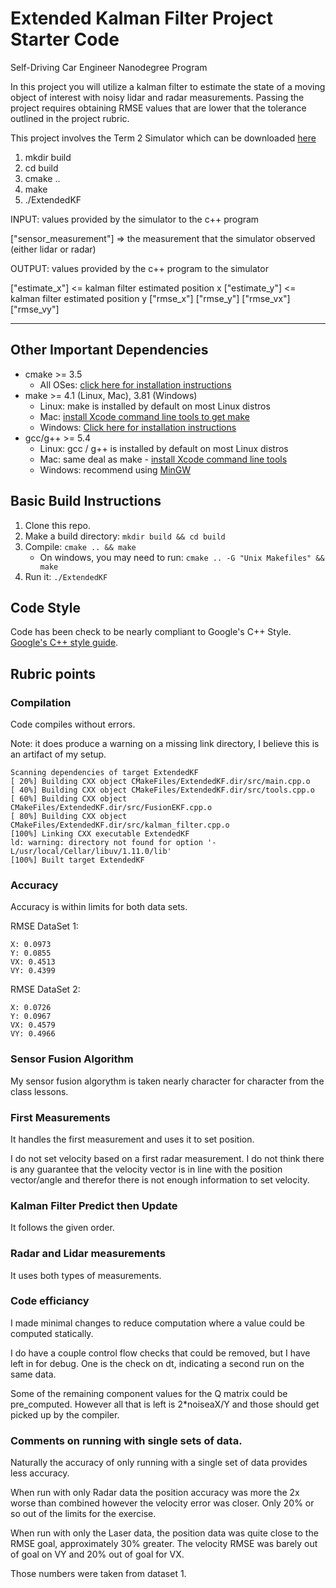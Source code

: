 # Extended Kalman Filter Project Starter Code
Self-Driving Car Engineer Nanodegree Program

In this project you will utilize a kalman filter to estimate the state of a moving object of interest with noisy lidar and radar measurements. Passing the project requires obtaining RMSE values that are lower that the tolerance outlined in the project rubric. 

This project involves the Term 2 Simulator which can be downloaded [here](https://github.com/udacity/self-driving-car-sim/releases)

1. mkdir build
2. cd build
3. cmake ..
4. make
5. ./ExtendedKF

INPUT: values provided by the simulator to the c++ program

["sensor_measurement"] => the measurement that the simulator observed (either lidar or radar)

OUTPUT: values provided by the c++ program to the simulator

["estimate_x"] <= kalman filter estimated position x
["estimate_y"] <= kalman filter estimated position y
["rmse_x"]
["rmse_y"]
["rmse_vx"]
["rmse_vy"]

---

## Other Important Dependencies

* cmake >= 3.5
  * All OSes: [click here for installation instructions](https://cmake.org/install/)
* make >= 4.1 (Linux, Mac), 3.81 (Windows)
  * Linux: make is installed by default on most Linux distros
  * Mac: [install Xcode command line tools to get make](https://developer.apple.com/xcode/features/)
  * Windows: [Click here for installation instructions](http://gnuwin32.sourceforge.net/packages/make.htm)
* gcc/g++ >= 5.4
  * Linux: gcc / g++ is installed by default on most Linux distros
  * Mac: same deal as make - [install Xcode command line tools](https://developer.apple.com/xcode/features/)
  * Windows: recommend using [MinGW](http://www.mingw.org/)

## Basic Build Instructions

1. Clone this repo.
2. Make a build directory: `mkdir build && cd build`
3. Compile: `cmake .. && make` 
   * On windows, you may need to run: `cmake .. -G "Unix Makefiles" && make`
4. Run it: `./ExtendedKF `

## Code Style

Code has been check to be nearly compliant to Google's C++ Style. [Google's C++ style guide](https://google.github.io/styleguide/cppguide.html).

## Rubric points

### Compilation

Code compiles without errors.

Note: it does produce a warning on a missing link directory, I believe this is
an artifact of my setup.

```
Scanning dependencies of target ExtendedKF
[ 20%] Building CXX object CMakeFiles/ExtendedKF.dir/src/main.cpp.o
[ 40%] Building CXX object CMakeFiles/ExtendedKF.dir/src/tools.cpp.o
[ 60%] Building CXX object CMakeFiles/ExtendedKF.dir/src/FusionEKF.cpp.o
[ 80%] Building CXX object CMakeFiles/ExtendedKF.dir/src/kalman_filter.cpp.o
[100%] Linking CXX executable ExtendedKF
ld: warning: directory not found for option '-L/usr/local/Cellar/libuv/1.11.0/lib'
[100%] Built target ExtendedKF
```

### Accuracy

Accuracy is within limits for both data sets.

RMSE DataSet 1:
```
X: 0.0973
Y: 0.0855
VX: 0.4513
VY: 0.4399
```

RMSE DataSet 2:
```
X: 0.0726
Y: 0.0967
VX: 0.4579
VY: 0.4966
```

### Sensor Fusion Algorithm

My sensor fusion algorythm is taken nearly character for character from the class lessons.

### First Measurements

It handles the first measurement and uses it to set position.

I do not set velocity based on a first radar measurement.  I do not think 
there is any guarantee that the velocity vector is in line with the position
vector/angle and therefor there is not enough information to set velocity.

### Kalman Filter Predict then Update

It follows the given order.

### Radar and Lidar measurements

It uses both types of measurements.

### Code efficiancy

I made minimal changes to reduce computation where a value could be computed
statically.

I do have a couple control flow checks that could be removed, but I have left in for debug.  One is the check on dt, indicating a second run on the same 
data.

Some of the remaining component values for the Q matrix could be pre_computed.
However all that is left is 2*noiseaX/Y and those should get picked up by the
compiler.

### Comments on running with single sets of data.

Naturally the accuracy of only running with a single set of data provides
less accuracy.

When run with only Radar data the position accuracy was more the 2x worse
than combined however the velocity error was closer.  Only 20% or so out of the limits for the exercise.

When run with only the Laser data, the position data was quite close to the
RMSE goal, approximately 30% greater.  The velocity RMSE was barely out of goal on VY and 20% out of goal for VX.

Those numbers were taken from dataset 1.


